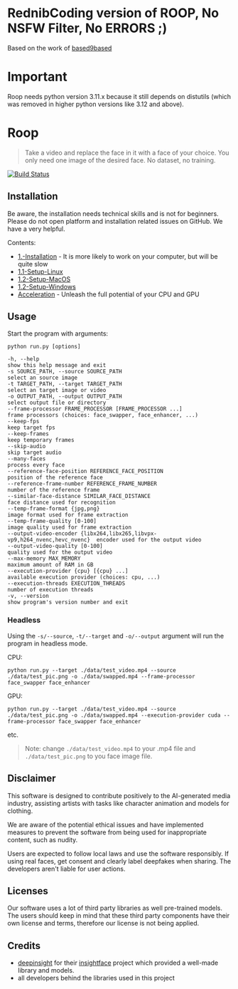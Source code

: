 # RednibCoding version of ROOP, No NSFW Filter, No ERRORS ;)
Based on the work of [based9based](https://github.com/based9based/roop)

# Important
Roop needs python version 3.11.x because it still depends on distutils (which was removed in higher python versions like 3.12 and above).

# Roop

> Take a video and replace the face in it with a face of your choice. You only need one image of the desired face. No dataset, no training.

[![Build Status](https://img.shields.io/github/actions/workflow/status/s0md3v/roop/ci.yml.svg?branch=main)](https://github.com/s0md3v/roop/actions?query=workflow:ci)

## Installation

Be aware, the installation needs technical skills and is not for beginners. Please do not open platform and installation related issues on GitHub. We have a very helpful.

Contents:
- [1.-Installation](./readme/1.-Installation.md) - It is more likely to work on your computer, but will be quite slow
- [1.1-Setup-Linux](./readme/1.1-Setup-Linux.md)
- [1.2-Setup-MacOS](./readme/1.2-Setup-MacOS.md)
- [1.2-Setup-Windows](./readme/1.3-Setup-Windows.md)
- [Acceleration](./readme/2.-Acceleration.md) - Unleash the full potential of your CPU and GPU

## Usage

Start the program with arguments:

```
python run.py [options]

-h, --help                                                                 show this help message and exit
-s SOURCE_PATH, --source SOURCE_PATH                                       select an source image
-t TARGET_PATH, --target TARGET_PATH                                       select an target image or video
-o OUTPUT_PATH, --output OUTPUT_PATH                                       select output file or directory
--frame-processor FRAME_PROCESSOR [FRAME_PROCESSOR ...]                    frame processors (choices: face_swapper, face_enhancer, ...)
--keep-fps                                                                 keep target fps
--keep-frames                                                              keep temporary frames
--skip-audio                                                               skip target audio
--many-faces                                                               process every face
--reference-face-position REFERENCE_FACE_POSITION                          position of the reference face
--reference-frame-number REFERENCE_FRAME_NUMBER                            number of the reference frame
--similar-face-distance SIMILAR_FACE_DISTANCE                              face distance used for recognition
--temp-frame-format {jpg,png}                                              image format used for frame extraction
--temp-frame-quality [0-100]                                               image quality used for frame extraction
--output-video-encoder {libx264,libx265,libvpx-vp9,h264_nvenc,hevc_nvenc}  encoder used for the output video
--output-video-quality [0-100]                                             quality used for the output video
--max-memory MAX_MEMORY                                                    maximum amount of RAM in GB
--execution-provider {cpu} [{cpu} ...]                                     available execution provider (choices: cpu, ...)
--execution-threads EXECUTION_THREADS                                      number of execution threads
-v, --version                                                              show program's version number and exit
```


### Headless

Using the `-s/--source`, `-t/--target` and `-o/--output` argument will run the program in headless mode.

CPU:
```
python run.py --target ./data/test_video.mp4 --source ./data/test_pic.png -o ./data/swapped.mp4 --frame-processor face_swapper face_enhancer
```
GPU:
```
python run.py --target ./data/test_video.mp4 --source ./data/test_pic.png -o ./data/swapped.mp4 --execution-provider cuda --frame-processor face_swapper face_enhancer
```
etc. 

> Note: change `./data/test_video.mp4` to your .mp4 file and `./data/test_pic.png` to you face image file.


## Disclaimer

This software is designed to contribute positively to the AI-generated media industry, assisting artists with tasks like character animation and models for clothing.

We are aware of the potential ethical issues and have implemented measures to prevent the software from being used for inappropriate content, such as nudity.

Users are expected to follow local laws and use the software responsibly. If using real faces, get consent and clearly label deepfakes when sharing. The developers aren't liable for user actions.


## Licenses

Our software uses a lot of third party libraries as well pre-trained models. The users should keep in mind that these third party components have their own license and terms, therefore our license is not being applied.


## Credits

- [deepinsight](https://github.com/deepinsight) for their [insightface](https://github.com/deepinsight/insightface) project which provided a well-made library and models.
- all developers behind the libraries used in this project